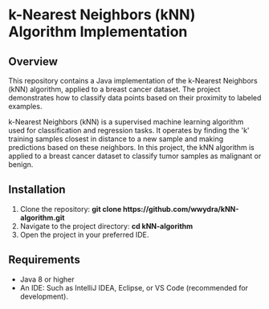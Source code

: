 <h1>k-Nearest Neighbors (kNN) Algorithm Implementation</h1>
<h2>Overview</h2>
<p>This repository contains a Java implementation of the k-Nearest Neighbors (kNN) algorithm, applied to a breast cancer dataset. The project demonstrates how to classify data points based on their proximity to labeled examples.</p>
<p>k-Nearest Neighbors (kNN) is a supervised machine learning algorithm used for classification and regression tasks. It operates by finding the 'k' training samples closest in distance to a new sample and making predictions based on these neighbors. In this project, the kNN algorithm is applied to a breast cancer dataset to classify tumor samples as malignant or benign.</p>
<h2>Installation</h2>
<ol>
  <li>Clone the repository: <b>git clone https://github.com/wwydra/kNN-algorithm.git</b></li>
  <li>Navigate to the project directory: <b>cd kNN-algorithm</b></li>
  <li>Open the project in your preferred IDE.</li>
</ol>
<h2>Requirements</h2>
<ul>
  <li>Java 8 or higher</li>
  <li>An IDE: Such as IntelliJ IDEA, Eclipse, or VS Code (recommended for development).</li>
</ul>
